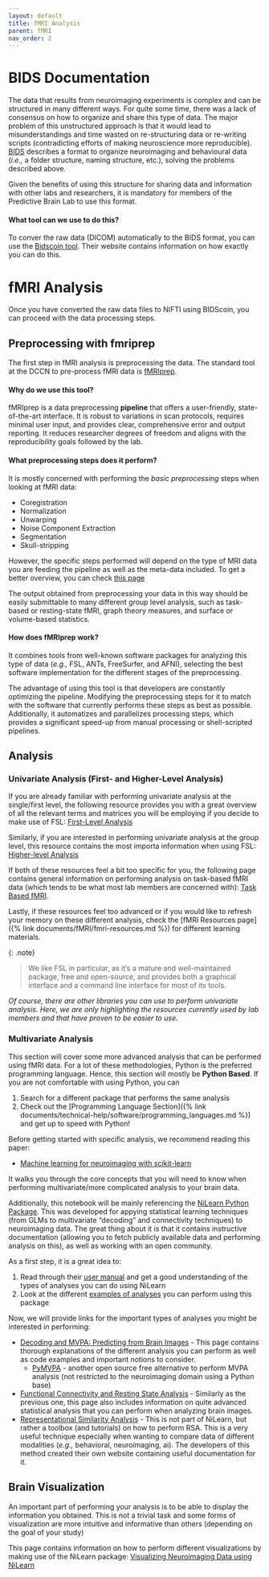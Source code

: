 ```yaml
---
layout: default
title: fMRI Analysis
parent: fMRI
nav_order: 2
---
```


# BIDS Documentation 
The data that results from neuroimaging experiments is complex and can be structured in many different ways. For quite some time, there was a lack of consensus on how to organize and share this type of data. The major problem of this unstructured approach is that it would lead to misunderstandings and time wasted on re-structuring data or re-writing scripts (contradicting efforts of making neuroscience more reproducible). [BIDS](http://bids.neuroimaging.io/) describes a format to organize neuroimaging and behavioural data (_i.e.,_ a folder structure, naming structure, etc.), solving the problems described above. 

Given the benefits of using this structure for sharing data and information with other labs and researchers, it is mandatory for members of the Predictive Brain Lab to use this format. 

#### What tool can we use to do this?
To conver the raw data (DICOM) automatically to the BIDS format, you can use the [Bidscoin tool](https://github.com/Donders-Institute/bidscoin). Their website contains information on how exactly you can do this. 

# fMRI Analysis
Once you have converted the raw data files to NIFTI using BIDScoin, you can proceed with the data processing steps.

## Preprocessing with fmriprep
The first step in fMRI analysis is preprocessing the data. The standard tool at the DCCN to pre-process fMRI data is [fMRIprep](https://fmriprep.org/en/stable/). 

#### Why do we use this tool?
fMRIprep is a data preprocessing **pipeline** that offers a user-friendly, state-of-the-art interface. It is robust to variations in scan protocols, requires minimal user input, and provides clear, comprehensive error and output reporting.
It reduces researcher degrees of freedom and aligns with the reproducibility goals followed by the lab. 

#### What preprocessing steps does it perform?
It is mostly concerned with performing the _basic preprocessing_ steps when looking at fMRI data:

* Coregistration
* Normalization
* Unwarping
* Noise Component Extraction
* Segmentation
* Skull-stripping

However, the specific steps performed will depend on the type of MRI data you are feeding the pipeline as well as the meta-data included. To get a better overview, you can check [this page](https://fmriprep.org/en/stable/workflows.html#bold-preprocessing)

The output obtained from preprocessing your data in this way should be easily submittable to many different group level analysis, such as task-based or resting-state fMRI, graph theory measures, and surface or volume-based statistics. 

#### How does fMRIprep work?
It combines tools from well-known software packages for analyzing this type of data (_e.g.,_ FSL, ANTs, FreeSurfer, and AFNI), selecting the best software implementation for the different stages of the preprocessing. 

The advantage of using this tool is that developers are constantly optimizing the pipeline. Modifying the preprocessing steps for it to match with the software that currently performs these steps as best as possible. Additionally, it automatizes and parallelizes processing steps, which provides a significant speed-up from manual processing or shell-scripted pipelines.

## Analysis
### Univariate Analysis (First- and Higher-Level Analysis)

If you are already familiar with performing univariate analysis at the single/first level, the following resource provides you with a great overview of all the relevant terms and matrices you will be employing if you decide to make use of FSL: [First-Level Analysis](https://fsl.fmrib.ox.ac.uk/fsl/docs/#/task_fmri/feat/user_guide?id=first-level-analysis)

Similarly, if you are interested in performing univariate analysis at the group level, this resource contains the most importa information when using FSL: [Higher-level Analysis](https://fsl.fmrib.ox.ac.uk/fsl/docs/#/task_fmri/feat/user_guide?id=higher-level-analysis)

If both of these resources feel a bit too specific for you, the following page contains general information on performing analysis on task-based fMRI data (which tends to be what most lab members are concerned with): [Task Based fMRI](https://fsl.fmrib.ox.ac.uk/fsl/docs/#/task_fmri/index).

Lastly, if these resources feel too advanced or if you would like to refresh your memory on these different analysis, check the [fMRI Resources page]({% link documents/fMRI/fmri-resources.md %}) for different learning materials. 

{: .note}
> We like FSL in particular, as it’s a mature and well-maintained package, free and open-source, and provides both a graphical interface and a command line interface for most of its tools.

_Of course, there are other libraries you can use to perform univariate analysis. Here, we are only highlighting the resources currently used by lab members and that have proven to be easier to use._

### Multivariate Analysis
This section will cover some more advanced analysis that can be performed using fMRI data. For a lot of these methodologies, Python is the preferred programming language. Hence, this section will mostly be **Python Based**. If you are not comfortable with using Python, you can 
1. Search for a different package that performs the same analysis
2. Check out the [Programming Language Section]({% link documents/technical-help/software/programming_languages.md %}) and get up to speed with Python!

Before getting started with specific analysis, we recommend reading this paper:
* [Machine learning for neuroimaging with scikit-learn](https://www.frontiersin.org/journals/neuroinformatics/articles/10.3389/fninf.2014.00014/full)

It walks you through the core concepts that you will need to know when performing multivariate/more complicated analysis to your brain data. 

Additionally, this notebook will be mainly referencing the [NiLearn Python Package](https://nilearn.github.io/stable/index.html). This was developed for appying statistical learning techniques (from GLMs to multivariate “decoding” and connectivity techniques) to neuroimaging data. The great thing about it is that it contains instructive documentation (allowing you to fetch publicly available data and performing analysis on this), as well as working with an open community. 

As a first step, it is a great idea to:
1. Read through their [user manual](https://nilearn.github.io/stable/user_guide.html) and get a good understanding of the types of analyses you can do using NiLearn
2. Look at the different [examples of analyses](https://nilearn.github.io/stable/auto_examples/index.html) you can perform using this package

Now, we will provide links for the important types of analyses you might be interested in performing:

* [Decoding and MVPA: Predicting from Brain Images](https://nilearn.github.io/stable/decoding/index.html) - This page contains thorough explanations of the different analysis you can perform as well as code examples and important notions to consider.
  * [PyMVPA](http://www.pymvpa.org/) - another open source free alternative to perform MVPA analysis (not restricted to the neuroimaging domain using a Python base) 
* [Functional Connectivity and Resting State Analysis](https://nilearn.github.io/stable/connectivity/index.html) - Similarly as the previous one, this page also includes information on quite advanced statistical analysis that you can perform when analyzing brain images.
* [Representational Similarity Analysis](https://rsatoolbox.readthedocs.io/en/latest/index.html) - This is not part of NiLearn, but rather a toolbox (and tutorials) on how to perform RSA. This is a very useful technique especially when wanting to compare data of different modalities (_e.g.,_ behavioral, neuroimaging, ai). The developers of this method created their own website containing useful documentation for it. 

## Brain Visualization

An important part of performing your analysis is to be able to display the information you obtained. This is not a trivial task and some forms of visualization are more intuitive and informative than others (depending on the goal of your study)

This page contains information on how to perform different visualizations by making use of the NiLearn package: [Visualizing Neuroimaging Data using NiLearn](https://nilearn.github.io/stable/plotting/index.html)



